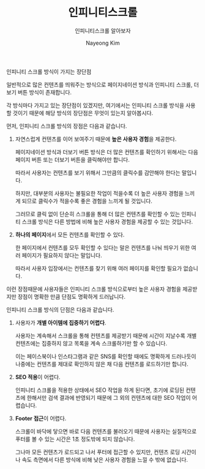 ﻿---
layout: post
title: 인피니티스크롤
subtitle : 인피니티스크롤 알아보자
tags: [JavaScript,front]
author: Nayeong Kim
comments : False
---
###   
인피니티 스크롤 방식이 가지는 장단점

  
일반적으로 많은 컨텐츠를 띄워주는 방식으로 페이지네이션 방식과 인피니티 스크롤, 더보기 버튼 방식이 존재합니다.

각 방식마다 가지고 있는 장단점이 있겠지만, 여기에서는 인피니티 스크롤 방식을 사용할 것이기 때문에 해당 방식의 장단점은 무엇이 있는지 알아봅시다.

먼저, 인피니티 스크롤 방식의 장점은 다음과 같습니다.  
  

1.  자연스럽게 컨텐츠를 이어 보여주기 때문에  **높은 사용자 경험**을 제공한다.
    
    페이지네이션 방식과 더보기 버튼 방식은 더 많은 컨텐츠를 확인하기 위해서는 다음 페이지 버튼 또는 더보기 버튼을 클릭해야만 합니다.
    
    따라서 사용자는 컨텐츠를 보기 위해서 그만큼의 클릭수를 감안해야 한다는 말입니다.
    
    하지만, 대부분의 사용자는 불필요한 작업이 적을수록 더 높은 사용자 경험을 느끼게 되므로 클릭수가 적을수록 좋은 경험을 느끼게 될 것입니다.
    
    그러므로 클릭 없이 단순히 스크롤을 통해 더 많은 컨텐츠를 확인할 수 있는 인피니티 스크롤 방식은 다른 방법에 비해 높은 사용자 경험을 제공할 수 있는 것입니다.
    
2.  **하나의 페이지**에서 모든 컨텐츠를 확인할 수 있다.
    
    한 페이지에서 컨텐츠를 모두 확인할 수 있다는 말은 컨텐츠를 나눠 띄우기 위한 여러 페이지가 필요하지 않다는 말입니다.
    
    따라서 사용자 입장에서는 컨텐츠를 찾기 위해 여러 페이지를 확인할 필요가 없습니다.
    

  
이런 장점때문에 사용자들은 인피니티 스크롤 방식으로부터 높은 사용자 경험을 제공받지만 장점이 명확한 만큼 단점도 명확하게 드러납니다.

인피니티 스크롤 방식의 단점은 다음과 같습니다.  
  

1.  사용자가  **개별 아이템에 집중하기 어렵다**.
    
    사용자는 계속해서 스크롤을 통해 컨텐츠를 제공받기 때문에 시간이 지날수록 개별 컨텐츠에는 집중하지 않고 목록을 계속 스크롤하기만 할 수 있습니다.
    
    이는 페이스북이나 인스타그램과 같은 SNS를 확인할 때에도 명확하게 드러나듯이 나중에는 컨텐츠를 제대로 확인하지 않은 채 다음 컨텐츠를 로드하기만 합니다.
    
2.  **SEO 적용**이 어렵다.
    
    인피니티 스크롤을 적용한 상태에서 SEO 작업을 하게 된다면, 초기에 로딩된 컨텐츠에 한해서만 검색 결과에 반영되기 때문에 그 외의 컨텐츠에 대한 SEO 작업이 어렵습니다.
    
3.  **Footer 접근**이 어렵다.
    
    스크롤이 바닥에 닿으면 바로 다음 컨텐츠를 불러오기 때문에 사용자는 실질적으로 푸터를 볼 수 있는 시간은 1초 정도밖에 되지 않습니다.
    
    그나마 모든 컨텐츠가 로드되고 나서 푸터에 접근할 수 있지만, 컨텐츠 로딩 시간이나 속도 측면에서 다른 방식에 비해 낮은 사용자 경험을 느낄 수 밖에 없습니다.
